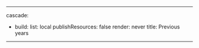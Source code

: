 

---
cascade:
- build:
    list: local
    publishResources: false
    render: never
title: Previous years
---


